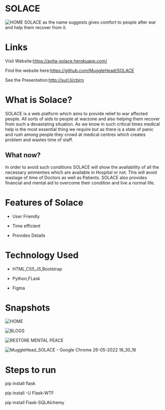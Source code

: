 # SOLACE

![HOME](https://user-images.githubusercontent.com/91135324/170495917-a0a60773-2cec-4294-8c6e-276654e53c55.png)
SOLACE as the name suggests gives comfort to people after war and help them recover from it.
# Links
Visit Website:https://avita-solace.herokuapp.com/

Find the website here:https://github.com/MuggleHead/SOLACE

See the Presentation:http://surl.li/cbjrn

# What is Solace?
SOLACE is a web platform which aims to provide relief to war affected people. All sorts of aids to people at warzone and also helping them recover from such a devastating situation. As we know in such critical times medical help is the most essential thing we require but as there is a state of panic and rush among people they crowd at medical centres which creates problem and wastes time of staff.
## What now?
In order to avoid such conditions SOLACE will show the availability of all the necessary ammenties which are available in Hospital or not. This will avoid wastage of time of Doctors as well as Patients. SOLACE also provides financial and mental aid to overcome their condition and live a normal life.

# Features of Solace
- User Friendly

- Time efficient

- Provides Details

# Technology Used
- HTML,CSS,JS,Bootstrap

- Python,FLask

- Figma

# Snapshots
![HOME](https://user-images.githubusercontent.com/91135324/170502764-fe6ce759-a622-427d-af88-887caab8b51e.png)

![BLOGS](https://user-images.githubusercontent.com/91135324/170502798-601544b7-e88b-4b5e-9081-b5180dc7953a.png)

![RESTORE MENTAL PEACE](https://user-images.githubusercontent.com/91135324/170502824-86c95754-6df3-4bdd-b6bb-79fe3d27f443.png)

![MuggleHead_SOLACE - Google Chrome 26-05-2022 19_30_16](https://user-images.githubusercontent.com/91135324/170503435-bb904bc8-2605-43ce-901d-f27a04fff9f6.png)

# Steps to run
pip install flask

pip install -U Flask-WTF

pip install Flask-SQLAlchemy
